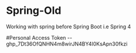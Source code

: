 # Spring-Old
Working with spring before Spring Boot i.e Spring 4


#Personal Access Token --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
